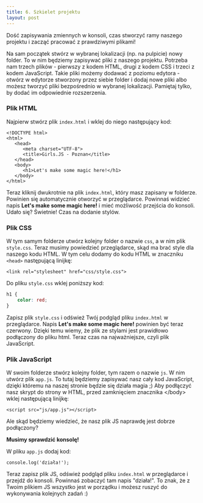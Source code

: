 ```yaml
---
title: 6. Szkielet projektu
layout: post
---
```


Dość zapisywania zmiennych w konsoli, czas stworzyć ramy naszego projektu i zacząć pracować z prawdziwymi plikami!

Na sam początek stwórz w wybranej lokalizacji \(np. na pulpicie\) nowy folder. To w nim będziemy zapisywać pliki z naszego projektu. Potrzeba nam trzech plików - pierwszy z kodem HTML, drugi z kodem CSS i trzeci z kodem JavaScript. Takie pliki możemy dodawać z poziomu edytora - otwórz w edytorze stworzony przez siebie folder i dodaj nowe pliki albo możesz tworzyć pliki bezpośrednio w wybranej lokalizacji. Pamiętaj tylko, by dodać im odpowiednie rozszerzenia.

### Plik HTML

Najpierw stwórz plik `index.html` i wklej do niego następujący kod:

```
<!DOCTYPE html>
<html>
   <head>
      <meta charset="UTF-8">
      <title>Girls.JS - Poznan</title>
   </head>
   <body>
      <h1>Let's make some magic here!</h1>
   </body>
</html>
```

Teraz kliknij dwukrotnie na plik `index.html`, który masz zapisany w folderze. Powinien się automatycznie otworzyć w przeglądarce. Powinnaś widzieć napis **Let's make some magic here!** i mieć możliwość przejścia do konsoli. Udało się? Świetnie! Czas na dodanie stylów.

### Plik CSS

W tym samym folderze utwórz kolejny folder o nazwie `css`, a w nim plik `style.css`. Teraz musimy powiedzieć przeglądarce, skąd ma brać style dla naszego kodu HTML. W tym celu dodamy do kodu HTML w znaczniku `<head>` następującą linijkę:

`<link rel="stylesheet" href="css/style.css">`

Do pliku `style.css` wklej poniższy kod:

```css
h1 { 
    color: red;
}
```

Zapisz plik `style.css` i odśwież Twój podgląd pliku `index.html` w przeglądarce. Napis **Let's make some magic here!** powinien być teraz czerwony. Dzięki temu wiemy, że plik ze stylami jest prawidłowo podłączony do pliku html. Teraz czas na najważniejsze, czyli plik JavaScript.

### Plik JavaScript

W swoim folderze stwórz kolejny folder, tym razem o nazwie `js`. W nim utwórz plik `app.js`. To tutaj będziemy zapisywać nasz cały kod JavaScript, dzięki któremu na naszej stronie będzie się działa magia ;\) Aby podłączyć nasz skrypt do strony w HTML, przed zamknięciem znacznika &lt;/body&gt; wklej następującą linijkę:

`<script src="js/app.js"></script>`

Ale skąd będziemy wiedzieć, że nasz plik JS naprawdę jest dobrze podłączony? 

**Musimy sprawdzić konsolę!**

W pliku `app.js` dodaj kod:

`console.log('działa!');`

Teraz zapisz plik JS, odśwież podgląd pliku `index.html` w przeglądarce i przejdź do konsoli. Powinnaś zobaczyć tam napis "działa!". To znak, że z Twoim plikiem JS wszystko jest w porządku i możesz ruszyć do wykonywania kolejnych zadań :\)


